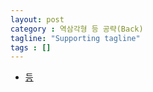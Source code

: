 ```yaml
---
layout: post
category : 역삼각형 등 공략(Back)
tagline: "Supporting tagline"
tags : []
---
```


* [등](https://www.youtube.com/watch?v=aHX2n7JVm1k)
